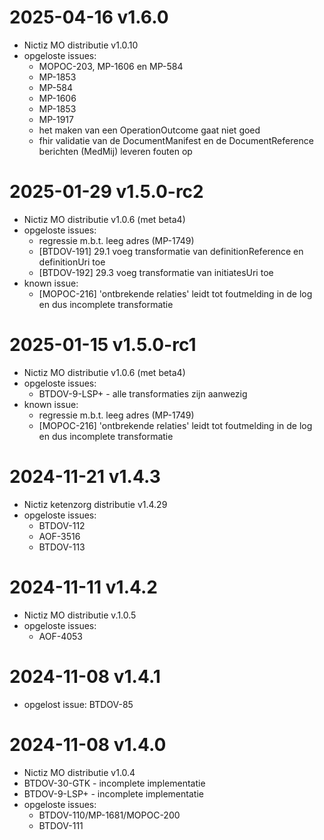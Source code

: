 # 2025-04-16 v1.6.0

- Nictiz MO distributie v1.0.10
- opgeloste issues:
  - MOPOC-203, MP-1606 en MP-584
  - MP-1853
  - MP-584
  - MP-1606
  - MP-1853
  - MP-1917
  - het maken van een OperationOutcome gaat niet goed
  - fhir validatie van de DocumentManifest en de DocumentReference berichten (MedMij) leveren fouten op


# 2025-01-29 v1.5.0-rc2

- Nictiz MO distributie v1.0.6 (met beta4)
- opgeloste issues:
  - regressie m.b.t. leeg adres (MP-1749)
  - [BTDOV-191] 29.1 voeg transformatie van definitionReference en definitionUri toe
  - [BTDOV-192] 29.3 voeg transformatie van initiatesUri toe
- known issue:
  - [MOPOC-216] 'ontbrekende relaties' leidt tot foutmelding in de log en dus incomplete transformatie

# 2025-01-15 v1.5.0-rc1

- Nictiz MO distributie v1.0.6 (met beta4)
- opgeloste issues:
  - BTDOV-9-LSP+ - alle transformaties zijn aanwezig
- known issue:
  - regressie m.b.t. leeg adres (MP-1749)
  - [MOPOC-216] 'ontbrekende relaties' leidt tot foutmelding in de log en dus incomplete transformatie

# 2024-11-21 v1.4.3

- Nictiz ketenzorg distributie v1.4.29
- opgeloste issues: 
  - BTDOV-112
  - AOF-3516
  - BTDOV-113

# 2024-11-11 v1.4.2

- Nictiz MO distributie v.1.0.5
- opgeloste issues:
  - AOF-4053

# 2024-11-08 v1.4.1

- opgelost issue: BTDOV-85

# 2024-11-08 v1.4.0

- Nictiz MO distributie v1.0.4
- BTDOV-30-GTK - incomplete implementatie
- BTDOV-9-LSP+ - incomplete implementatie
- opgeloste issues:
  - BTDOV-110/MP-1681/MOPOC-200
  - BTDOV-111
